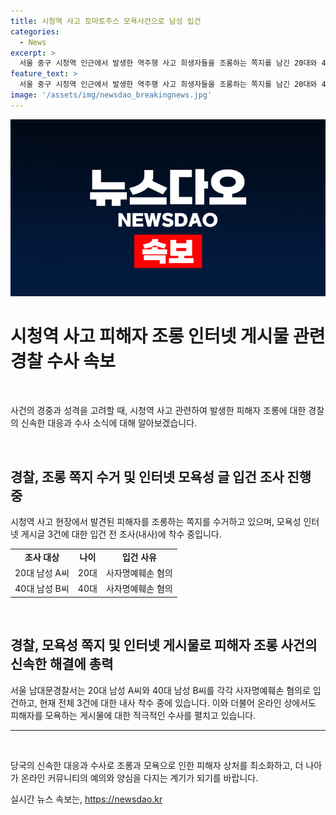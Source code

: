 ```yaml
---
title: 시청역 사고 토마토주스 모욕사건으로 남성 입건
categories:
  - News
excerpt: >
  서울 중구 시청역 인근에서 발생한 역주행 사고 희생자들을 조롱하는 쪽지를 남긴 20대와 40대 남성이 경찰에 입건됐다. 이들은 모욕적인 인터넷 글도 남긴 혐의를 받고 있다. 20대 A씨는 자수 의사를 밝히며 경찰에 자진 출석했고, 40대 B씨는 추모 공간에서 모욕적인 글을 썼다는 혐의로 입건됐다. 또한 온라인 커뮤니티에서도 희생자를 조롱하는 글이 올라와 경찰이 이에 대한 내사에 착수했다. 사건 관련한 논란이 계속되고 있으며, 경찰은 추가적인 수사를 진행 중이다.
feature_text: >
  서울 중구 시청역 인근에서 발생한 역주행 사고 희생자들을 조롱하는 쪽지를 남긴 20대와 40대 남성이 경찰에 입건됐다. 이들은 모욕적인 인터넷 글도 남긴 혐의를 받고 있다. 20대 A씨는 자수 의사를 밝히며 경찰에 자진 출석했고, 40대 B씨는 추모 공간에서 모욕적인 글을 썼다는 혐의로 입건됐다. 또한 온라인 커뮤니티에서도 희생자를 조롱하는 글이 올라와 경찰이 이에 대한 내사에 착수했다. 사건 관련한 논란이 계속되고 있으며, 경찰은 추가적인 수사를 진행 중이다.
image: '/assets/img/newsdao_breakingnews.jpg'
---
```


<p><img src="/assets/img/newsdao_breakingnews.jpg" alt="ontimetimes 속보" /></p>

<h1>시청역 사고 피해자 조롱 인터넷 게시물 관련 경찰 수사 속보</h1>

<p data-ke-size="size16">&nbsp;</p>

<p>사건의 경중과 성격을 고려할 때, 시청역 사고 관련하여 발생한 피해자 조롱에 대한 경찰의 신속한 대응과 수사 소식에 대해 알아보겠습니다.</p>

<p data-ke-size="size16">&nbsp;</p>

<h2 data-ke-size="size26">경찰, 조롱 쪽지 수거 및 인터넷 모욕성 글 입건 조사 진행 중</h2>

<p data-ke-size="size16">시청역 사고 현장에서 발견된 피해자를 조롱하는 쪽지를 수거하고 있으며, 모욕성 인터넷 게시글 3건에 대한 입건 전 조사(내사)에 착수 중입니다.</p>

<table>
  <tr>
    <td style="text-align: center; height: 17px;"><b>조사 대상</b></td>
    <td style="text-align: center; height: 17px;"><b>나이</b></td>
    <td style="text-align: center; height: 17px;"><b>입건 사유</b></td>
  </tr>
  <tr>
    <td style="text-align: center; height: 17px;">20대 남성 A씨</td>
    <td style="text-align: center; height: 17px;">20대</td>
    <td style="text-align: center; height: 17px;">사자명예훼손 혐의</td>
  </tr>
  <tr>
    <td style="text-align: center; height: 17px;">40대 남성 B씨</td>
    <td style="text-align: center; height: 17px;">40대</td>
    <td style="text-align: center; height: 17px;">사자명예훼손 혐의</td>
  </tr>
</table>

<p data-ke-size="size16">&nbsp;</p>

<h2 data-ke-size="size26">경찰, 모욕성 쪽지 및 인터넷 게시물로 피해자 조롱 사건의 신속한 해결에 총력</h2>

<p data-ke-size="size16">서울 남대문경찰서는 20대 남성 A씨와 40대 남성 B씨를 각각 사자명예훼손 혐의로 입건하고, 현재 전체 3건에 대한 내사 착수 중에 있습니다. 이와 더불어 온라인 상에서도 피해자를 모욕하는 게시물에 대한 적극적인 수사를 펼치고 있습니다.</p>

<hr>

<p data-ke-size="size16">&nbsp;</p>

<p>당국의 신속한 대응과 수사로 조롱과 모욕으로 인한 피해자 상처를 최소화하고, 더 나아가 온라인 커뮤니티의 예의와 양심을 다지는 계기가 되기를 바랍니다.</p>
실시간 뉴스 속보는, <a href="https://newsdao.kr" rel="dofollow">https://newsdao.kr</a>


